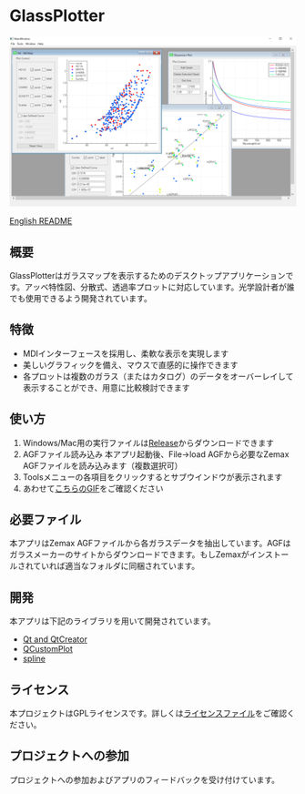 # GlassPlotter

![MDI](image/Screenshot_MDI.png)

[English README](README.md)

## 概要
GlassPlotterはガラスマップを表示するためのデスクトップアプリケーションです。アッベ特性図、分散式、透過率プロットに対応しています。光学設計者が誰でも使用できるよう開発されています。

## 特徴
- MDIインターフェースを採用し、柔軟な表示を実現します
- 美しいグラフィックを備え、マウスで直感的に操作できます
- 各プロットは複数のガラス（またはカタログ）のデータをオーバーレイして表示することができ、用意に比較検討できます

## 使い方
1. Windows/Mac用の実行ファイルは[Release](https://github.com/heterophyllus/glassplotter/releases)からダウンロードできます
2. AGFファイル読み込み
  本アプリ起動後、File->load AGFから必要なZemax AGFファイルを読み込みます（複数選択可）
3. Toolsメニューの各項目をクリックするとサブウインドウが表示されます
4. あわせて[こちらのGIF](image/demo.gif)をご確認ください

## 必要ファイル
本アプリはZemax AGFファイルから各ガラスデータを抽出しています。AGFはガラスメーカーのサイトからダウンロードできます。もしZemaxがインストールされていれば適当なフォルダに同梱されています。

## 開発
本アプリは下記のライブラリを用いて開発されています。
- [Qt and QtCreator](https://www.qt.io) 
- [QCustomPlot](https://www.qcustomplot.com) 
- [spline](https://github.com/ttk592/spline) 
  
## ライセンス
本プロジェクトはGPLライセンスです。詳しくは[ライセンスファイル](LICENSE.md)をご確認ください。

## プロジェクトへの参加
プロジェクトへの参加およびアプリのフィードバックを受け付けています。

